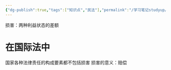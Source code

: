 ```yaml
---
{"dg-publish":true,"tags":["知识点","民法"],"permalink":"/学习笔记studyup/民法总论/损害/","dgPassFrontmatter":true,"created":"2024-10-10T08:20:27.502+08:00","updated":"2024-11-05T10:07:25.523+08:00"}
---
```


损害：两种利益状态的差额
# 在国际法中
国家各种法律责任的构成要素都不包括损害
损害的意义：赔偿